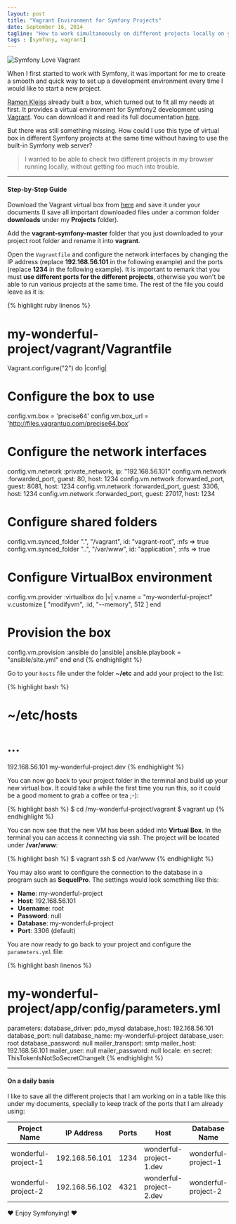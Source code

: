 ```yaml
---
layout: post
title: "Vagrant Environment for Symfony Projects"
date: September 16, 2014
tagline: "How to work simultaneously on different projects locally on your computer?"
tags : [symfony, vagrant]
---
```


![Symfony Love Vagrant](http://miriamtocino.github.io/images/symfony-love-vagrant.svg)

When I first started to work with Symfony, it was important for me to create a smooth and quick way to set up a development environment every time I would like to start a new project.

[Ramon Kleiss](https://twitter.com/kleiram) already built a box, which turned out to fit all my needs at first. It provides a virtual environment for Symfony2 development using [Vagrant](https://www.vagrantup.com/). You can download it and read its full documentation [here](https://github.com/kleiram/vagrant-symfony).

But there was still something missing. How could I use this type of virtual box in different Symfony projects at the same time without having to use the built-in Symfony web server?

> I wanted to be able to check two different projects in my browser running locally, without getting too much into trouble.

- - -

#### Step-by-Step Guide

Download the Vagrant virtual box from [here](https://github.com/kleiram/vagrant-symfony) and save it under your documents (I save all important downloaded files under a common folder **downloads** under my **Projects** folder).

Add the **vagrant-symfony-master** folder that you just downloaded to your project root folder and rename it into **vagrant**.

Open the `Vagrantfile` and configure the network interfaces by changing the IP address (replace **192.168.56.101** in the following example) and the ports (replace **1234** in the following example). It is important to remark that you must **use different ports for the different projects**, otherwise you won't be able to run various projects at the same time. The rest of the file you could leave as it is:

{% highlight ruby linenos %}
# my-wonderful-project/vagrant/Vagrantfile

Vagrant.configure("2") do |config|
  # Configure the box to use
  config.vm.box       = 'precise64'
  config.vm.box_url   = 'http://files.vagrantup.com/precise64.box'

  # Configure the network interfaces
  config.vm.network :private_network, ip:    "192.168.56.101"
  config.vm.network :forwarded_port,  guest: 80,    host: 1234
  config.vm.network :forwarded_port,  guest: 8081,  host: 1234
  config.vm.network :forwarded_port,  guest: 3306,  host: 1234
  config.vm.network :forwarded_port,  guest: 27017, host: 1234

  # Configure shared folders
  config.vm.synced_folder ".",  "/vagrant", id: "vagrant-root", :nfs => true
  config.vm.synced_folder "..", "/var/www", id: "application",  :nfs => true

  # Configure VirtualBox environment
  config.vm.provider :virtualbox do |v|
      v.name = "my-wonderful-project"
      v.customize [ "modifyvm", :id, "--memory", 512 ]
  end

  # Provision the box
  config.vm.provision :ansible do |ansible|
      ansible.playbook = "ansible/site.yml"
  end
end
{% endhighlight %}

Go to your `hosts` file under the folder **~/etc** and add your project to the list:

{% highlight bash %}
# ~/etc/hosts
# ...
192.168.56.101     my-wonderful-project.dev
{% endhighlight %}

You can now go back to your project folder in the terminal and build up your new virtual box. It could take a while the first time you run this, so it could be a good moment to grab a coffee or tea ;-):

{% highlight bash %}
$ cd /my-wonderful-project/vagrant
$ vagrant up
{% endhighlight %}

You can now see that the new VM has been added into **Virtual Box**. In the terminal you can access it connecting via ssh. The project will be located under **/var/www**:

{% highlight bash %}
$ vagrant ssh
$ cd /var/www
{% endhighlight %}

You may also want to configure the connection to the database in a program such as **SequelPro**. The settings would look something like this:

  * **Name**: my-wonderful-project
  * **Host**: 192.168.56.101
  * **Username**: root
  * **Password**: null
  * **Database**: my-wonderful-project
  * **Port**: 3306 (default)

You are now ready to go back to your project and configure the `parameters.yml` file:

{% highlight bash linenos %}
# my-wonderful-project/app/config/parameters.yml

parameters:
  database_driver: pdo_mysql
  database_host: 192.168.56.101
  database_port: null
  database_name: my-wonderful-project
  database_user: root
  database_password: null
  mailer_transport: smtp
  mailer_host: 192.168.56.101
  mailer_user: null
  mailer_password: null
  locale: en
  secret: ThisTokenIsNotSoSecretChangeIt
{% endhighlight %}

- - -

#### On a daily basis

I like to save all the different projects that I am working on in a table like this under my documents, specially to keep track of the ports that I am already using:

| **Project Name**        | **IP Address**  | **Ports** | **Host**                 | **Database Name**       |
| ----------------------- | --------------- | ------ | --------------------------- | ----------------------- |
| wonderful-project-1  | 192.168.56.101  | 1234   | wonderful-project-1.dev  | wonderful-project-1  |
| wonderful-project-2  | 192.168.56.102  | 4321   | wonderful-project-2.dev  | wonderful-project-2  |



♥ Enjoy Symfonying! ♥

